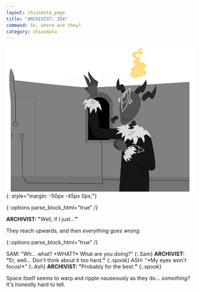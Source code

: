 ```yaml
---
layout: chiasmata_page
title: "ARCHIVIST: 354"
command: So, where are they?
category: chiasmata
---
```


![354](/chiasmata/images/narrative/352.png){: style="margin: -50px -45px 0px;"}

{::options parse_block_html="true" /}
<div class="dialogue">
<b>ARCHIVIST: "</b>Well, if I just...<b>"</b>
</div>

They reach upwards, and then *everything goes wrong.*

{::options parse_block_html="true" /}
<div class="dialogue">
SAM: "Wh... what? *WHAT?* What are you doing?" 
{:.Sam}
<b>ARCHIVIST: "</b>Er, well... Don't think about it too hard.<b>"</b> 
{:.spook}
ASH: "*My eyes won't focus!*" 
{:.Ash}
<b>ARCHIVIST: "</b>Probably for the best.<b>"</b> 
{:.spook}
</div>

Space itself seems to warp and ripple nauseously as they do... *something?* It's honestly hard to tell.